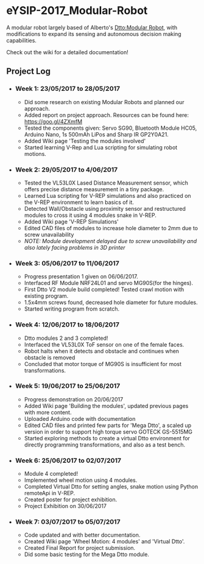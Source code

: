 # eYSIP-2017_Modular-Robot
A modular robot largely based of Alberto's [Dtto:Modular Robot](https://hackaday.io/project/9976-dtto-explorer-modular-robot), with modifications to expand its sensing and autonomous decision making capabilities. 

Check out the wiki for a detailed documentation!

## Project Log
* ### Week 1: 23/05/2017 to 28/05/2017
     - Did some research on existing Modular Robots and planned our approach.
     - Added report on project approach. Resources can be found here: https://goo.gl/4ZXmfM
     - Tested the components given: Servo SG90, Bluetooth Module HC05, Arduino Nano, 1s 500mAh LiPos and Sharp IR GP2Y0A21.
     - Added Wiki page 'Testing the modules involved'
     - Started learning V-Rep and Lua scripting for simulating robot motions. 
* ### Week 2: 29/05/2017 to 4/06/2017
     - Tested the VL53L0X Lased Distance Measurement sensor, which offers precise distance measurement in a tiny package.
     - Learned Lua scripting for V-REP simulations and also practiced on the V-REP environment to learn basics of it.
     - Detected Wall/Obstacle using proximity sensor and restructured modules to cross it using 4 modules snake in V-REP.
     - Added Wiki page 'V-REP Simulations'
     - Edited CAD files of modules to increase hole diameter to 2mm due to screw unavailability
     - *NOTE: Module development delayed due to screw unavailability and also lately facing problems in 3D printer*
* ### Week 3: 05/06/2017 to 11/06/2017
     - Progress presentation 1 given on 06/06/2017.
     - Interfaced RF Module NRF24L01 and servo MG90S(for the hinges).
     - First Dtto V2 module build completed! Tested crawl motion with existing program.
     - 1.5x4mm screws found, decreased hole diameter for future modules.
     - Started writing program from scratch.
* ### Week 4: 12/06/2017 to 18/06/2017
     - Dtto modules 2 and 3 completed!
     - Interfaced the VL53L0X ToF sensor on one of the female faces.
     - Robot halts when it detects and obstacle and continues when obstacle is removed
     - Concluded that motor torque of MG90S is insufficient for most transformations.
* ### Week 5: 19/06/2017 to 25/06/2017   
     - Progress demonstration on 20/06/2017
     - Added Wiki page 'Building the modules', updated previous pages with more content.
     - Uploaded Arduino code with documentation
     - Edited CAD files and printed few parts for 'Mega Dtto', a scaled up version in order to support high torque servo GOTECK GS-5515MG
     - Started exploring methods to create a virtual Dtto environment for directly programming transformations, and also as a test bench.
* ### Week 6: 25/06/2017 to 02/07/2017 
     - Module 4 completed!
     - Implemented wheel motion using 4 modules.
     - Completed Virtual Dtto for setting angles, snake motion using Python remoteApi in V-REP.
     - Created poster for project exhibition.
     - Project Exhibition on 30/06/2017
* ### Week 7: 03/07/2017 to 05/07/2017 
     - Code updated and with better documentation.
     - Created Wiki page 'Wheel Motion: 4 modules' and 'Virtual Dtto'.
     - Created Final Report for project submission.
     - Did some basic testing for the Mega Dtto module.
     
 
 
